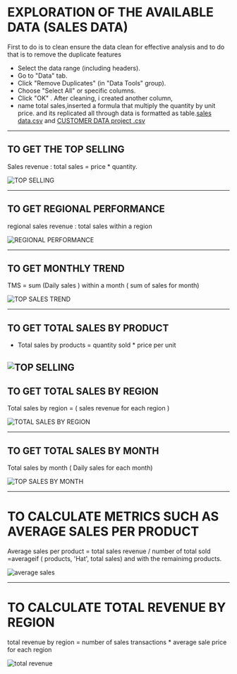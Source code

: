 # EXPLORATION OF THE AVAILABLE DATA (SALES DATA) 

First to do is to clean ensure the data clean for effective analysis 
and to do that is to remove the duplicate features
- Select the data range (including headers).
- Go to "Data" tab.
-  Click "Remove Duplicates" (in "Data Tools" group).
-  Choose "Select All" or specific columns.
- Click "OK" .  After cleaning, i created another column, 
- name total sales,inserted a formula that multiply the quantity by unit price. 
and its replicated all through data is formatted as table.[sales data.csv](https://github.com/user-attachments/files/17629480/sales.data.csv) and 
[CUSTOMER DATA project .csv](https://github.com/user-attachments/files/17630782/CUSTOMER.DATA.project.csv)

------------------------------------------------

## TO GET THE TOP SELLING 
 	
Sales revenue : total sales = price * quantity.

![TOP SELLING](https://github.com/user-attachments/assets/23f24b68-c133-4f77-a9fc-cc9f1af27d42)

-------------------------------------------------------------

## TO GET REGIONAL PERFORMANCE 

regional sales revenue : total sales within a region

![REGIONAL PERFORMANCE](https://github.com/user-attachments/assets/8aa38b18-01e5-4d91-a963-a5457663dede)

------------------------------------------------------------

## TO GET MONTHLY TREND 

TMS = sum (Daily sales ) within a month ( sum of sales for month)

![TOP SALES TREND](https://github.com/user-attachments/assets/864a1d23-3156-4506-b956-8484289edc8f)


------------------------------------------------------------------
## TO GET TOTAL SALES BY PRODUCT

- Total sales by products = quantity sold * price per unit

![TOP SELLING](https://github.com/user-attachments/assets/f50c755c-22ad-4afa-b51b-789525c27ef6)
---------------------------------------------------------


## TO GET TOTAL SALES BY REGION

 Total sales by region = ( sales revenue for each region )

![TOTAL SALES BY REGION](https://github.com/user-attachments/assets/78d6e7f8-09b9-4916-b99a-de104c2257b2)

------------------------------------------------------

## TO GET TOTAL SALES BY MONTH 

Total sales by month ( Daily sales for each month) 

![TOP SALES BY MONTH](https://github.com/user-attachments/assets/32aecfdb-785b-4ccb-aec3-9c0d06907535)

-------------------------------------------------------------------
# TO CALCULATE METRICS SUCH AS AVERAGE SALES PER PRODUCT 

Average sales per product = total sales revenue / number of total sold 
=averageif ( products, 'Hat', total sales) and with the remainimg products. 

![average sales](https://github.com/user-attachments/assets/984a6997-6cbd-40cf-9d9f-679c211b4947)

----------------------------------------------------------------------------
# TO CALCULATE TOTAL REVENUE BY REGION 

total revenue by region = number of sales transactions * average sale price for each region 

![total revenue](https://github.com/user-attachments/assets/3cdaa702-b69b-4386-8a29-18c4b605a8d3)

